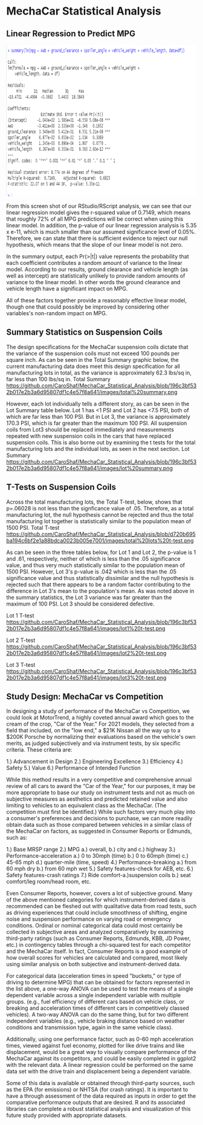 # MechaCar Statistical Analysis

## Linear Regression to Predict MPG
  <p align="center">
  <a href="https://github.com/CaroShaf/MechaCar_Statistical_Analysis/blob/ce20b23983b91720ff674b8bcc6649ea15defe71/images/MechaCarSummaryStats.png">
    <img src="images/MechaCarSummaryStats.png" alt="Summary Statistics from Linear Model of MPG Prediction of MechaCar Prototypes" width="700" height="400">
  </a>

From this screen shot of our RStudio/RScript analysis, we can see that our linear regression model gives the r-squared value of 0.7149, which means that roughly 72% of all MPG
predictions will be correct when using this linear model. In addition, the p-value of our linear regression analysis is 5.35 x e-11, which is much smaller than our assumed
significance level of 0.05%. Therefore, we can state that there is sufficient evidence to reject our null hypothesis, which means that the slope of our linear model is not zero.

In the summary output, each Pr(>|t|) value represents the probability that each coefficient contributes a random amount of variance to the linear model. According to our 
results, ground clearance and vehicle length (as well as intercept) are statistically unlikely to provide random amounts of variance to the linear model. In other words the 
ground clearance and vehicle length have a significant impact on MPG.

All of these factors together provide a reasonably effective linear model, though one that could possibly be improved by considering other variables's non-random impact on MPG.

## Summary Statistics on Suspension Coils
The design specifications for the MechaCar suspension coils dictate that the variance of the suspension coils must not exceed 100 pounds per square inch. As can be seen in the
Total Summary graphic below, the current manufacturing data does meet this design specification for all manufacturing lots in total, as the variance is approximately 62.3 lbs/sq 
in, far less than 100 lbs/sq in. 
Total Summary https://github.com/CaroShaf/MechaCar_Statistical_Analysis/blob/196c3bf532b017e2b3a6d95807df1c4e57f8a641/images/total%20summary.png

However, each lot individually tells a different story, as can be seen in the Lot Summary table below.  Lot 1 has <1 PSI and Lot 2 has <7.5 PSI, both of which are 
far less than 100 PSI.  But in Lot 3, the variance is approximately 170.3 PSI, which is far greater than the maximum 100 PSI.  All suspension coils from Lot3 
should be replaced immediately and measurements repeated with new suspension coils in the cars that have replaced suspension coils.  This is also borne out by examining the t
tests for the total manufacturing lots and the individual lots, as seen in the next section.
Lot Summary https://github.com/CaroShaf/MechaCar_Statistical_Analysis/blob/196c3bf532b017e2b3a6d95807df1c4e57f8a641/images/lot%20summary.png


## T-Tests on Suspension Coils
Across the total manufacturing lots, the Total T-test, below, shows that p=.06028 is not less than the signficance value of .05.  Therefore, as a total manufacturing lot, the null hypothesis cannot be rejected and thus the total manufacturing lot together is statistically similar to the population mean of 1500 PSI.
Total T-test https://github.com/CaroShaf/MechaCar_Statistical_Analysis/blob/d720b695ba194c6bf2e1a88bdca0023b005e7001/images/total%20lots%20t-test.png

As can be seen in the three tables below, for Lot 1 and Lot 2, the p-value is 1 and .61, respectively, neither of which is less than the .05 significance value, and thus very 
much statistically similar to the population mean of 1500 PSI.  However, Lot 3's p-value is .042 which is less than the .05 significance value and thus statistically dissimilar
and the null hypothesis is rejected such that there appears to be a random factor contributing to the difference in Lot 3's mean to the population's mean.  As was noted above in
the summary statistics, the Lot 3 variance was far greater than the maximum of 100 PSI.  Lot 3 should be considered defective.

Lot 1 T-test https://github.com/CaroShaf/MechaCar_Statistical_Analysis/blob/196c3bf532b017e2b3a6d95807df1c4e57f8a641/images/lot1%20t-test.png

Lot 2 T-test https://github.com/CaroShaf/MechaCar_Statistical_Analysis/blob/196c3bf532b017e2b3a6d95807df1c4e57f8a641/images/lot2%20t-test.png

Lot 3 T-test https://github.com/CaroShaf/MechaCar_Statistical_Analysis/blob/196c3bf532b017e2b3a6d95807df1c4e57f8a641/images/lot3%20t-test.png


## Study Design: MechaCar vs Competition

In designing a study of performance of the MechaCar vs Competition, we could look at MotorTrend, a highly coveted annual award which goes to the cream of the crop, "Car of the
Year." For 2021 models, they selected from a field that included, on the "low end," a $21K Nissan all the way up to a $200K Porsche by normalizing their evaluations based on
the vehicle's own merits, as judged subjectively and via instrument tests, by six specific criteria.  These criteria are:

1.) Advancement in Design
2.) Engineering Excellence
3.) Efficiency
4.) Safety
5.) Value
6.) Performance of Intended Function

While this method results in a very competitive and comprehensive annual review of all cars to award the "Car of the Year," for our purposes, it may be more appropriate to base
our study on instrument tests and not as much on subjective measures as aesthetics and predicted retained value and also limiting to vehicles to an equivalent class as the
MechaCar. (The competition must first be identified.)  While such factors very much play into a consumer's preferences and decisions to purchase, we can more readily obtain data
such as those compared between vehicles in a similar class of the MechaCar on factors, as suggested in Consumer Reports or Edmunds, such as:

1.) Base MRSP range
2.) MPG a.) overall, b.) city and c.) highway
3.) Performance-acceleration a.) 0 to 30mph (time) b.) 0 to 60mph (time) c.) 45-65 mph d.) quarter-mile (time, speed)
4.) Performance-breaking a.) from 60 mph dry b.) from 60 mph wet
5.) Safety features-check for AEB, etc.
6.) Safety features-crash ratings
7.) Ride comfort-a.)suspension coils b.) seat comfort/leg room/head room, etc.

Even Consumer Reports, however, covers a lot of subjective ground.  Many of the above mentioned categories for which instrument-derived data is recommended can be fleshed out
with qualitative data from road tests, such as driving experiences that could include smoothness of shifting, engine noise and suspension performance on varying road or
emergency conditions. Ordinal or nominal categorical data could most certainly be collected in subjective areas and analyzed comparatively by examining third-party ratings (such
as Consumer Reports, Edmunds, KBB, JD Power, etc.) in contingency tables through a chi-squared test for each competitor and the MechaCar itself.  In fact, Consumer Reports is a
good example of how overall scores for vehicles are calculated and compared, most likely using similar analysis on both subjective and instrument-derived data.

For categorical data (acceleration times in speed "buckets," or type of driving to determine MPG) that can be obtained for factors represented in the list above, a one-way ANOVA 
can be used to test the means of a single dependent variable across a single independent variable with multiple groups. (e.g., fuel efficiency of different cars based on vehicle 
class, or breaking and acceleration times of different cars in competitively classed vehicles).  A two-way ANOVA can do the same thing, but for two different independent 
variables (e.g., vehicle braking distance based on weather conditions and transmission type, again in the same vehicle class).

Additionally, using one performance factor, such as 0-60 mph acceleration times, viewed against fuel economy, plotted for like drive trains and like displacement, would be a
great way to visually compare performance of the MechaCar against its competitors, and could be easily completed in ggplot2 with the relevant data.  A linear regression could be
performed on the same data set with the drive train and displacement being a dependent variable.

Some of this data is available or obtained through third-party sources, such as the EPA (for emissions) or NHTSA (for crash ratings). It is important to have a through
assessment of the data required as inputs in order to get the comparative performance outputs that are desired.  R and its associated libraries can complete 
a robust statistical analysis and visualization of this future study provided with appropriate datasets.



